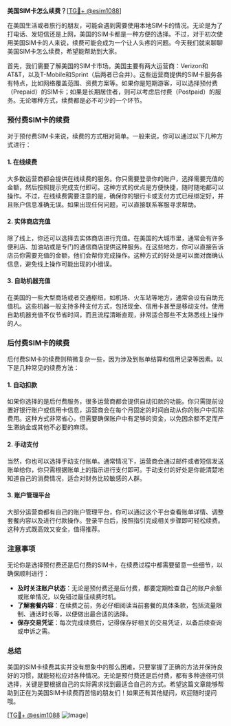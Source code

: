 **美国SIM卡怎么续费？**[[TG💪+ @esim1088](https://t.me/s/esim1088)]

在美国生活或者旅行的朋友，可能会遇到需要使用本地SIM卡的情况。无论是为了打电话、发短信还是上网，美国的SIM卡都是一种方便的选择。不过，对于初次使用美国SIM卡的人来说，续费可能会成为一个让人头疼的问题。今天我们就来聊聊美国SIM卡怎么续费，希望能帮助到大家。

首先，我们需要了解美国的SIM卡市场。美国主要有两大运营商：Verizon和AT&T，以及T-Mobile和Sprint（后两者已合并）。这些运营商提供的SIM卡服务各有特点，比如网络覆盖范围、资费方案等。如果你是短期游客，可以选择预付费（Prepaid）的SIM卡；如果是长期居住者，则可以考虑后付费（Postpaid）的服务。无论哪种方式，续费都是必不可少的一个环节。

### 预付费SIM卡的续费

对于预付费SIM卡来说，续费的方式相对简单。一般来说，你可以通过以下几种方式进行：

#### 1. 在线续费
大多数运营商都会提供在线续费的服务。你只需要登录你的账户，选择需要充值的金额，然后按照提示完成支付即可。这种方式的优点是方便快捷，随时随地都可以操作。不过，在线续费需要注意的是，确保你的银行卡或支付方式已经绑定好，并且账户信息准确无误。如果出现任何问题，可以直接联系客服寻求帮助。

#### 2. 实体商店充值
除了线上，你还可以选择去实体商店进行充值。在美国的大城市里，通常会有许多便利店、加油站或是专门的通信商店提供这种服务。在这些地方，你可以直接告诉店员你需要充值的金额，他们会帮你完成操作。这种方式的好处是可以面对面确认信息，避免线上操作可能出现的小错误。

#### 3. 自助机器充值
在美国的一些大型商场或者交通枢纽，如机场、火车站等地方，通常会设有自助充值机。这些机器一般支持多种支付方式，包括现金、信用卡甚至是移动支付。使用自助机器充值不仅节省时间，而且流程清晰直观，非常适合那些不太熟悉线上操作的人。

### 后付费SIM卡的续费

后付费SIM卡的续费则稍微复杂一些，因为涉及到账单结算和信用记录等因素。以下是几种常见的续费方法：

#### 1. 自动扣款
如果你选择的是后付费服务，很多运营商都会提供自动扣款的功能。你只需提前设置好银行账户或信用卡信息，运营商会在每个月固定的时间自动从你的账户中扣除费用。这种方式非常省心，但需要确保账户中有足够的资金，以免因余额不足而产生滞纳金或其他不必要的麻烦。

#### 2. 手动支付
当然，你也可以选择手动支付账单。通常情况下，运营商会通过邮件或者短信发送账单给你，你只需根据账单上的指示进行支付即可。手动支付的好处是你能清楚地知道自己的消费情况，适合对财务比较敏感的人群。

#### 3. 账户管理平台
大部分运营商都有自己的账户管理平台，你可以通过这个平台查看账单详情、调整套餐内容以及进行付款操作。登录平台后，按照指引完成相关步骤即可轻松续费。这种方式既高效又安全，值得推荐。

### 注意事项

无论你是选择预付费还是后付费的SIM卡，在续费过程中都需要留意一些细节，以确保顺利进行：

- **及时关注账户状态**：无论是预付费还是后付费，都要定期检查自己的账户余额或账单情况，以免错过最佳续费时机。
- **了解套餐内容**：在续费之前，务必仔细阅读当前套餐的具体条款，包括流量限制、通话时长等，以便做出最合适的选择。
- **保存交易凭证**：每次完成续费后，记得保存好相关的交易凭证，以备后续查询或申诉之需。

### 总结

美国的SIM卡续费其实并没有想象中的那么困难，只要掌握了正确的方法并保持良好的习惯，就能轻松应对各种情况。无论是预付费还是后付费，都有多种途径可供选择，关键是要根据自己的实际需求找到最适合自己的方式。希望这篇文章能够帮助到正在为美国SIM卡续费而苦恼的朋友们！如果还有其他疑问，欢迎随时提问哦。

[[TG💪+ @esim1088](https://t.me/s/esim1088) ![Image](https://i.postimg.cc/4NQfJmqS/Snipaste-2025-05-13-00-14-12.png)]
